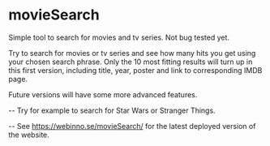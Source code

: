 # movieSearch
Simple tool to search for movies and tv series. Not bug tested yet.

Try to search for movies or tv series and see how many hits you get using your chosen search phrase.
Only the 10 most fitting results will turn up in this first version, including title, year, poster and link to corresponding IMDB page.

Future versions will have some more advanced features.

-- Try for example to search for Star Wars or Stranger Things.

-- See https://webinno.se/movieSearch/ for the latest deployed version of the website.

